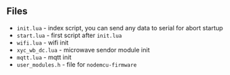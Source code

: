 ## Files
- `init.lua` - index script, you can send any data to serial for abort startup
- `start.lua` - first script after `init.lua`
- `wifi.lua` - wifi init
- `xyc_wb_dc.lua` - microwave sendor module init
- `mqtt.lua` - mqtt init
- `user_modules.h` - file for `nodemcu-firmware`

